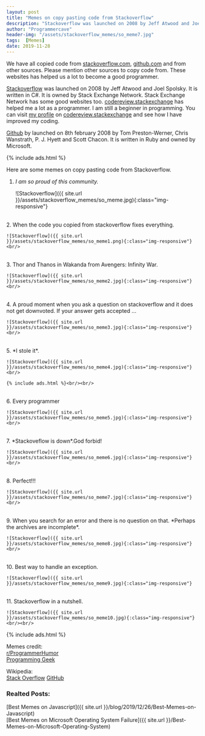 ```yaml
---
layout: post
title: "Memes on copy pasting code from Stackoverflow"
description: "Stackoverflow was launched on 2008 by Jeff Atwood and Joel Spolsky. It is written in C#. It is owned by Stack Exchange Network. Stack Exchange Network has some good websites too. codereview.stackexchange has helped me a lot as a programmer. I am still a beginner in programming. You can visit my profile on codereview.stackexchange and see how I have improved my coding. "
author: "Programmercave"
header-img: "/assets/stackoverflow_memes/so_meme7.jpg"
tags:  [Memes]
date: 2019-11-28
---
```


We have all copied code from [stackoverflow.com](https://stackoverflow.com/), [github.com](https://stackoverflow.com/) and from other sources. Please mention other sources to copy code from. These websites has helped us a lot to become a good programmer.

[Stackoverflow](https://stackoverflow.com/) was launched on 2008 by Jeff Atwood and Joel Spolsky. It is written in C#. It is owned by Stack Exchange Network. Stack Exchange Network has some good websites too. [codereview.stackexchange](https://codereview.stackexchange.com/) has helped me a lot as a programmer. I am still a beginner in programming. You can visit [my profile](https://codereview.stackexchange.com/users/130800/coder) on [codereview.stackexchange](https://codereview.stackexchange.com/) and see how I have improved my coding. 

[Github](https://stackoverflow.com/) by launched on 8th february 2008 by Tom Preston-Werner, Chris Wanstrath, P. J. Hyett and Scott Chacon. It is written in Ruby and owned by Microsoft.

{% include ads.html %}<br/>

Here are some memes on copy pasting code from Stackoverflow.

1. *I am so proud of this community.*

	![Stackoverflow]({{ site.url }}/assets/stackoverflow_memes/so_meme.jpg){:class="img-responsive"}<br/>
<br/>
2. When the code you copied from stackoverflow fixes everything.

	![Stackoverflow]({{ site.url }}/assets/stackoverflow_memes/so_meme1.png){:class="img-responsive"}<br/>
<br/>
3. Thor and Thanos in Wakanda from Avengers: Infinity War. 

	![Stackoverflow]({{ site.url }}/assets/stackoverflow_memes/so_meme2.jpg){:class="img-responsive"}<br/>
<br/>
4. A proud moment when you ask a question on stackoverflow and it does not get downvoted. If your answer gets accepted ...

	![Stackoverflow]({{ site.url }}/assets/stackoverflow_memes/so_meme3.jpg){:class="img-responsive"}<br/>
<br/>
5. *I stole it*.

	![Stackoverflow]({{ site.url }}/assets/stackoverflow_memes/so_meme4.jpg){:class="img-responsive"}<br/>

	{% include ads.html %}<br/><br/>
<br/>
6. Every programmer

	![Stackoverflow]({{ site.url }}/assets/stackoverflow_memes/so_meme5.jpg){:class="img-responsive"}<br/>
<br/>
7. *Stackoveflow is down*.God forbid!

	![Stackoverflow]({{ site.url }}/assets/stackoverflow_memes/so_meme6.jpg){:class="img-responsive"}<br/>
<br/>
8. Perfect!!!

	![Stackoverflow]({{ site.url }}/assets/stackoverflow_memes/so_meme7.jpg){:class="img-responsive"}<br/>
<br/>
9. When you search for an error and there is no question on that. *Perhaps the archives are incomplete*.

	![Stackoverflow]({{ site.url }}/assets/stackoverflow_memes/so_meme8.jpg){:class="img-responsive"}<br/>
<br/>
10. Best way to handle an exception.

	![Stackoverflow]({{ site.url }}/assets/stackoverflow_memes/so_meme9.jpg){:class="img-responsive"}
<br/>
11. Stackoverflow in a nutshell.

	![Stackoverflow]({{ site.url }}/assets/stackoverflow_memes/so_meme10.jpg){:class="img-responsive"}<br/><br/>

{% include ads.html %}<br/>

Memes credit: <br/>
[r/ProgrammerHumor](https://www.reddit.com/r/ProgrammerHumor/)<br/>
[Programming Geek](https://www.facebook.com/pg/programmercave/photos/?tab=album&album_id=1825855811062866)

Wikipedia:<br/>
[Stack Overflow](https://en.wikipedia.org/wiki/Stack_Overflow)
[GitHub](https://en.wikipedia.org/wiki/GitHub)

### Realted Posts:

[Best Memes on Javascript]({{ site.url }}/blog/2019/12/26/Best-Memes-on-Javascript)<br/>
[Best Memes on Microsoft Operating System Failure]({{ site.url }}/Best-Memes-on-Microsoft-Operating-System)



